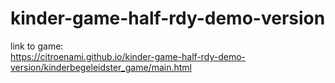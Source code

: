 # kinder-game-half-rdy-demo-version  
link to game:  
https://citroenami.github.io/kinder-game-half-rdy-demo-version/kinderbegeleidster_game/main.html
